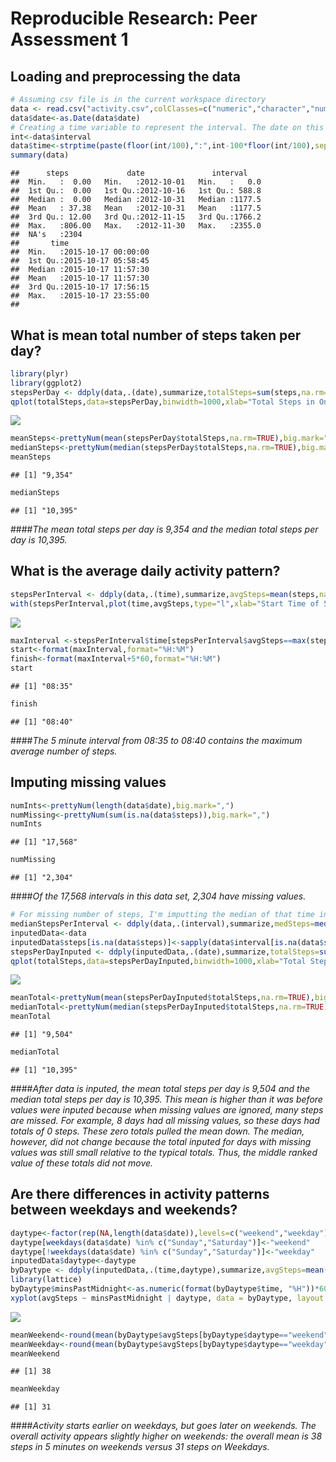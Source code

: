 # Reproducible Research: Peer Assessment 1


## Loading and preprocessing the data


```r
# Assuming csv file is in the current workspace directory
data <- read.csv("activity.csv",colClasses=c("numeric","character","numeric"))
data$date<-as.Date(data$date)
# Creating a time variable to represent the interval. The date on this variable will not be used.
int<-data$interval
data$time<-strptime(paste(floor(int/100),":",int-100*floor(int/100),sep=""),format="%H:%M")
summary(data)
```

```
##      steps             date               interval     
##  Min.   :  0.00   Min.   :2012-10-01   Min.   :   0.0  
##  1st Qu.:  0.00   1st Qu.:2012-10-16   1st Qu.: 588.8  
##  Median :  0.00   Median :2012-10-31   Median :1177.5  
##  Mean   : 37.38   Mean   :2012-10-31   Mean   :1177.5  
##  3rd Qu.: 12.00   3rd Qu.:2012-11-15   3rd Qu.:1766.2  
##  Max.   :806.00   Max.   :2012-11-30   Max.   :2355.0  
##  NA's   :2304                                          
##       time                    
##  Min.   :2015-10-17 00:00:00  
##  1st Qu.:2015-10-17 05:58:45  
##  Median :2015-10-17 11:57:30  
##  Mean   :2015-10-17 11:57:30  
##  3rd Qu.:2015-10-17 17:56:15  
##  Max.   :2015-10-17 23:55:00  
## 
```

## What is mean total number of steps taken per day?

```r
library(plyr)
library(ggplot2)
stepsPerDay <- ddply(data,.(date),summarize,totalSteps=sum(steps,na.rm=TRUE))
qplot(totalSteps,data=stepsPerDay,binwidth=1000,xlab="Total Steps in One Day",main="Distribution of Total Steps Per Day from 10/1/2012 to 11/30/2012")
```

![](PA1_template_files/figure-html/unnamed-chunk-2-1.png) 

```r
meanSteps<-prettyNum(mean(stepsPerDay$totalSteps,na.rm=TRUE),big.mark=",",digits=0)
medianSteps<-prettyNum(median(stepsPerDay$totalSteps,na.rm=TRUE),big.mark=",")
meanSteps
```

```
## [1] "9,354"
```

```r
medianSteps
```

```
## [1] "10,395"
```


####*The mean total steps per day is 9,354 and the median total steps per day is 10,395.*



## What is the average daily activity pattern?

```r
stepsPerInterval <- ddply(data,.(time),summarize,avgSteps=mean(steps,na.rm=TRUE))
with(stepsPerInterval,plot(time,avgSteps,type="l",xlab="Start Time of 5 Minute Interval", ylab="Average Number of Steps",main="Average Number of Steps per 5 Minute Interval"))
```

![](PA1_template_files/figure-html/unnamed-chunk-3-1.png) 

```r
maxInterval <-stepsPerInterval$time[stepsPerInterval$avgSteps==max(stepsPerInterval$avgSteps)]
start<-format(maxInterval,format="%H:%M")
finish<-format(maxInterval+5*60,format="%H:%M")
start
```

```
## [1] "08:35"
```

```r
finish
```

```
## [1] "08:40"
```



####*The 5 minute interval from 08:35 to 08:40 contains the maximum average number of steps.*

## Imputing missing values


```r
numInts<-prettyNum(length(data$date),big.mark=",")
numMissing<-prettyNum(sum(is.na(data$steps)),big.mark=",")
numInts
```

```
## [1] "17,568"
```

```r
numMissing
```

```
## [1] "2,304"
```

####*Of the 17,568 intervals in this data set, 2,304 have missing values.*



```r
# For missing number of steps, I'm imputting the median of that time interval from the other days
medianStepsPerInterval <- ddply(data,.(interval),summarize,medSteps=median(steps,na.rm=TRUE))
inputedData<-data
inputedData$steps[is.na(data$steps)]<-sapply(data$interval[is.na(data$steps)], function(x) {medianStepsPerInterval$medSteps[medianStepsPerInterval$interval==x]})
stepsPerDayInputed <- ddply(inputedData,.(date),summarize,totalSteps=sum(steps,na.rm=TRUE))
qplot(totalSteps,data=stepsPerDayInputed,binwidth=1000,xlab="Total Steps in One Day (with Imputed Data)",main="Distribution of Total Steps Per Day from 10/1/2012 to 11/30/2012")
```

![](PA1_template_files/figure-html/unnamed-chunk-5-1.png) 

```r
meanTotal<-prettyNum(mean(stepsPerDayInputed$totalSteps,na.rm=TRUE),big.mark=",",digits=0)
medianTotal<-prettyNum(median(stepsPerDayInputed$totalSteps,na.rm=TRUE),big.mark=",")
meanTotal
```

```
## [1] "9,504"
```

```r
medianTotal
```

```
## [1] "10,395"
```


####*After data is inputed, the mean total steps per day is 9,504 and the median total steps per day is 10,395. This mean is higher than it was before values were inputed because when missing values are ignored, many steps are missed. For example, 8 days had all missing values, so these days had totals of 0 steps. These zero totals pulled the mean down. The median, however, did not change because the total inputed for days with missing values was still small relative to the typical totals. Thus, the middle ranked value of these totals did not move.*

## Are there differences in activity patterns between weekdays and weekends?


```r
daytype<-factor(rep(NA,length(data$date)),levels=c("weekend","weekday"))
daytype[weekdays(data$date) %in% c("Sunday","Saturday")]<-"weekend"
daytype[!weekdays(data$date) %in% c("Sunday","Saturday")]<-"weekday"
inputedData$daytype<-daytype
byDaytype <- ddply(inputedData,.(time,daytype),summarize,avgSteps=mean(steps))
library(lattice)
byDaytype$minsPastMidnight<-as.numeric(format(byDaytype$time, "%H"))*60 + as.numeric(format(byDaytype$time, "%M"))
xyplot(avgSteps ~ minsPastMidnight | daytype, data = byDaytype, layout = c(1, 2),type="l",xlab="Time Interval in # Minutes Past Midnight",ylab="Number of Steps",main="Average Number of Steps by Time Interval")
```

![](PA1_template_files/figure-html/unnamed-chunk-6-1.png) 

```r
meanWeekend<-round(mean(byDaytype$avgSteps[byDaytype$daytype=="weekend"]),0)
meanWeekday<-round(mean(byDaytype$avgSteps[byDaytype$daytype=="weekday"]),0)
meanWeekend
```

```
## [1] 38
```

```r
meanWeekday
```

```
## [1] 31
```

####*Activity starts earlier on weekdays, but goes later on weekends. The overall activity appears slightly higher on weekends: the overall mean is 38 steps in 5 minutes on weekends versus 31 steps on Weekdays.*
